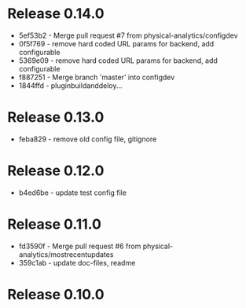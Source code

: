 # Release 0.14.0
* 5ef53b2 - Merge pull request #7 from physical-analytics/configdev
* 0f5f769 - remove hard coded URL params for backend, add configurable
* 5369e09 - remove hard coded URL params for backend, add configurable
* f887251 - Merge branch 'master' into configdev
* 1844ffd - pluginbuildanddeloy...
# Release 0.13.0
* feba829 - remove old config file, gitignore
# Release 0.12.0
* b4ed6be - update test config file
# Release 0.11.0
* fd3590f - Merge pull request #6 from physical-analytics/mostrecentupdates
* 359c1ab - update doc-files, readme
# Release 0.10.0
